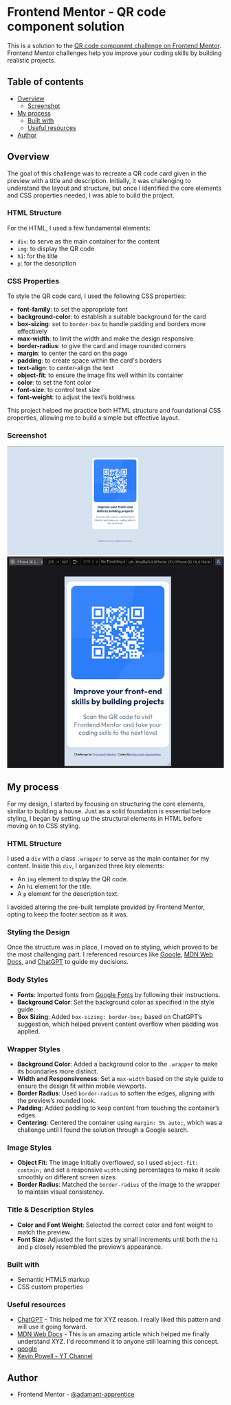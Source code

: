 # Frontend Mentor - QR code component solution

This is a solution to the [QR code component challenge on Frontend Mentor](https://www.frontendmentor.io/challenges/qr-code-component-iux_sIO_H). Frontend Mentor challenges help you improve your coding skills by building realistic projects. 

## Table of contents

- [Overview](#overview)
  - [Screenshot](#screenshot)
- [My process](#my-process)
  - [Built with](#built-with)
  - [Useful resources](#useful-resources)
- [Author](#author)

## Overview

The goal of this challenge was to recreate a QR code card given in the preview with a title and description. Initially, it was challenging to understand the layout and structure, but once I identified the core elements and CSS properties needed, I was able to build the project.

### HTML Structure
For the HTML, I used a few fundamental elements:
- `div`: to serve as the main container for the content
- `img`: to display the QR code
- `h1`: for the title
- `p`: for the description

### CSS Properties
To style the QR code card, I used the following CSS properties:
- **font-family**: to set the appropriate font
- **background-color**: to establish a suitable background for the card
- **box-sizing**: set to `border-box` to handle padding and borders more effectively
- **max-width**: to limit the width and make the design responsive
- **border-radius**: to give the card and image rounded corners
- **margin**: to center the card on the page
- **padding**: to create space within the card's borders
- **text-align**: to center-align the text
- **object-fit**: to ensure the image fits well within its container
- **color**: to set the font color
- **font-size**: to control text size
- **font-weight**: to adjust the text’s boldness

This project helped me practice both HTML structure and foundational CSS properties, allowing me to build a simple but effective layout.

### Screenshot

![Screenshot solution in Desktop](images/solution-img.png)
![Screenshot of solution in Mobile](images/solution-img-mobile.png)

## My process

For my design, I started by focusing on structuring the core elements, similar to building a house. Just as a solid foundation is essential before styling, I began by setting up the structural elements in HTML before moving on to CSS styling.

### HTML Structure  
I used a `div` with a class `.wrapper` to serve as the main container for my content. Inside this `div`, I organized three key elements:
   - An `img` element to display the QR code.
   - An `h1` element for the title.
   - A `p` element for the description text.

I avoided altering the pre-built template provided by Frontend Mentor, opting to keep the footer section as it was.

### Styling the Design  
Once the structure was in place, I moved on to styling, which proved to be the most challenging part. I referenced resources like [Google](https://www.google.com/), [MDN Web Docs](https://developer.mozilla.org/en-US/), and [ChatGPT](https://openai.com/chatgpt/overview/) to guide my decisions.

### Body Styles  
   - **Fonts**: Imported fonts from [Google Fonts](https://fonts.google.com/) by following their instructions.
   - **Background Color**: Set the background color as specified in the style guide.
   - **Box Sizing**: Added `box-sizing: border-box;` based on ChatGPT’s suggestion, which helped prevent content overflow when padding was applied.

### Wrapper Styles  
   - **Background Color**: Added a background color to the `.wrapper` to make its boundaries more distinct.
   - **Width and Responsiveness**: Set a `max-width` based on the style guide to ensure the design fit within mobile viewports.
   - **Border Radius**: Used `border-radius` to soften the edges, aligning with the preview’s rounded look.
   - **Padding**: Added padding to keep content from touching the container’s edges.
   - **Centering**: Centered the container using `margin: 5% auto;`, which was a challenge until I found the solution through a Google search.

### Image Styles  
   - **Object Fit**: The image initially overflowed, so I used `object-fit: contain;` and set a responsive `width` using percentages to make it scale smoothly on different screen sizes.
   - **Border Radius**: Matched the `border-radius` of the image to the wrapper to maintain visual consistency.

### Title & Description Styles  
   - **Color and Font Weight**: Selected the correct color and font weight to match the preview.
   - **Font Size**: Adjusted the font sizes by small increments until both the `h1` and `p` closely resembled the preview’s appearance.



### Built with

- Semantic HTML5 markup
- CSS custom properties

### Useful resources

- [ChatGPT](https://chatgpt.com/) - This helped me for XYZ reason. I really liked this pattern and will use it going forward.
- [MDN Web Docs](https://developer.mozilla.org/en-US/) - This is an amazing article which helped me finally understand XYZ. I'd recommend it to anyone still learning this concept.
- [google](https://www.google.com)
- [Kevin Powell - YT Channel](https://www.youtube.com/@KevinPowell)

## Author

- Frontend Mentor - [@adamant-apprentice](https://www.frontendmentor.io/profile/adamant-apprentice)